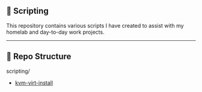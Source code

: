 ## 📜 Scripting

This repository contains various scripts I have created to assist with my homelab and day-to-day work projects.

---

## 📂 Repo Structure

scripting/
- [kvm-virt-install](virt-install.sh)
